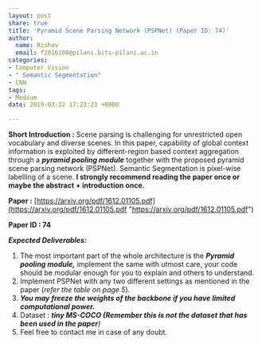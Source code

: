 ```yaml
---
layout: post
share: true
title: 'Pyramid Scene Parsing Network (PSPNet) (Paper ID: 74)'
author:
  name: Rishav
  email: f2016108@pilani.bits-pilani.ac.in
categories:
- Computer Vision
- " Semantic Segmentation"
- CNN
tags:
- Medium
date: 2019-03-22 17:23:23 +0000

---
```

**Short Introduction :** Scene parsing is challenging for unrestricted open vocabulary and diverse scenes. In this paper, capability of global context information is exploited by different-region based context aggregation through a **_pyramid pooling module_** together with the proposed pyramid scene parsing network (PSPNet). Semantic Segmentation is pixel-wise labelling of a scene. **I strongly recommend reading the paper once or maybe the abstract + introduction once.**

**Paper :** [https://arxiv.org/pdf/1612.01105.pdf](https://arxiv.org/pdf/1612.01105.pdf "https://arxiv.org/pdf/1612.01105.pdf")

**Paper ID : 74**

**_Expected Deliverables:_**

1. The most important part of the whole architecture is the **_Pyramid pooling module,_** implement the same with utmost care, your code should be modular enough for you to explain and others to understand.
2. Implement PSPNet with any two different settings as mentioned in the paper (_refer the table on page 5_).
3. **_You may freeze the weights of the backbone if you have limited computational power._**
4. Dataset : **_tiny MS-COCO (Remember this is not the dataset that has been used in the paper_**_)_
5. Feel free to contact me in case of any doubt.